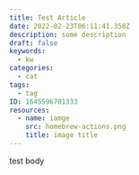 ```yaml
---
title: Test Article
date: 2022-02-23T06:11:41.358Z
description: some description
draft: false
keywords:
  - kw
categories:
  - cat
tags:
  - tag
ID: 1645596701333
resources:
  - name: iamge
    src: homebrew-actions.png
    title: image title
---
```

test body